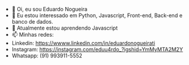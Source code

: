 - 👋 Oi, eu sou Eduardo Nogueira
- 👀 Eu estou interessado em Python, Javascript, Front-end, Back-end e banco de dados.
- 🌱 Atualmente estou aprendendo Javascript
- 📫 Minhas redes: 
-   Linkedin: https://wwww.linkedin.com/in/eduardonogueirati
-   Instagram: https://instagram.com/eduu4rdo_?igshid=YmMyMTA2M2Y
-   Whatsapp: (91) 993911-5552
